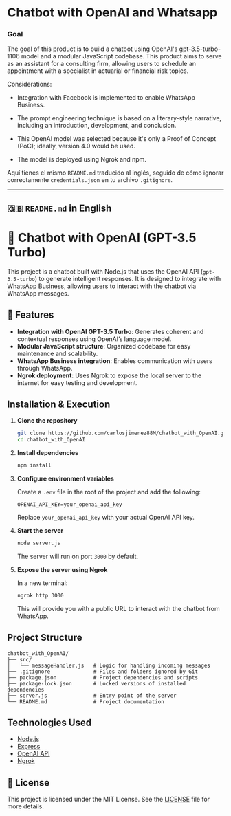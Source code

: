 # Chatbot with OpenAI and Whatsapp

### Goal 
The goal of this product is to build a chatbot using OpenAI's gpt-3.5-turbo-1106 model and a modular JavaScript codebase. This product aims to serve as an assistant for a consulting firm, allowing users to schedule an appointment with a specialist in actuarial or financial risk topics.

Considerations:

* Integration with Facebook is implemented to enable WhatsApp Business.

* The prompt engineering technique is based on a literary-style narrative, including an introduction, development, and conclusion.

* This OpenAI model was selected because it's only a Proof of Concept (PoC); ideally, version 4.0 would be used.

* The model is deployed using Ngrok and npm.


Aquí tienes el mismo `README.md` traducido al inglés, seguido de cómo ignorar correctamente `credentials.json` en tu archivo `.gitignore`.

---

## 🇬🇧 `README.md` in English

# 🤖 Chatbot with OpenAI (GPT-3.5 Turbo)

This project is a chatbot built with Node.js that uses the OpenAI API (`gpt-3.5-turbo`) to generate intelligent responses. It is designed to integrate with WhatsApp Business, allowing users to interact with the chatbot via WhatsApp messages.

## 🧠 Features

* **Integration with OpenAI GPT-3.5 Turbo**: Generates coherent and contextual responses using OpenAI’s language model.
* **Modular JavaScript structure**: Organized codebase for easy maintenance and scalability.
* **WhatsApp Business integration**: Enables communication with users through WhatsApp.
* **Ngrok deployment**: Uses Ngrok to expose the local server to the internet for easy testing and development.

## Installation & Execution

1. **Clone the repository**

   ```bash
   git clone https://github.com/carlosjimenez88M/chatbot_with_OpenAI.git
   cd chatbot_with_OpenAI
   ```

2. **Install dependencies**

   ```bash
   npm install
   ```

3. **Configure environment variables**

   Create a `.env` file in the root of the project and add the following:

   ```env
   OPENAI_API_KEY=your_openai_api_key
   ```

   Replace `your_openai_api_key` with your actual OpenAI API key.

4. **Start the server**

   ```bash
   node server.js
   ```

   The server will run on port `3000` by default.

5. **Expose the server using Ngrok**

   In a new terminal:

   ```bash
   ngrok http 3000
   ```

   This will provide you with a public URL to interact with the chatbot from WhatsApp.

##  Project Structure

```
chatbot_with_OpenAI/
├── src/
│   └── messageHandler.js   # Logic for handling incoming messages
├── .gitignore              # Files and folders ignored by Git
├── package.json            # Project dependencies and scripts
├── package-lock.json       # Locked versions of installed dependencies
├── server.js               # Entry point of the server
└── README.md               # Project documentation
```

##  Technologies Used

* [Node.js](https://nodejs.org/)
* [Express](https://expressjs.com/)
* [OpenAI API](https://platform.openai.com/)
* [Ngrok](https://ngrok.com/)

## 📄 License

This project is licensed under the MIT License. See the [LICENSE](LICENSE) file for more details.

